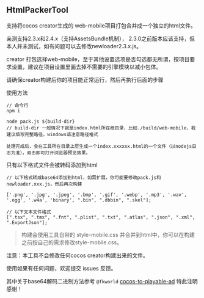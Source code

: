 
## HtmlPackerTool

支持将cocos creator生成的 web-mobile项目打包合并成一个独立的html文件。

亲测支持2.3.x和2.4.x（支持AssetsBundle机制）， 2.3.0之前版本应该支持，但本人并未测试，如有问题可以去修改newloader2.3.x.js。

creator 打包选择web-mobile，至于其他设置选项是否勾选都无所谓，按项目要求设置，建议在项目设置里面去掉不需要的引擎模块以减小包体。

请确保creator构建后你的项目能正常运行，然后再执行后面的步骤

使用方法

```
// 命令行
npm i 

node pack.js ${build-dir}
// build-dir 一般情况下就是index.html所在根目录，比如./build/web-mobile，我建议填写完整路径，windows请注意路径格式

处理完成后，会在工具所在目录上层生成一个index.xxxxxx.html的一个文件（以nodejs日志为准），双击即可打开浏览器预览效果。

```

只有以下格式文件会被转码添加到html
```
// 以下格式转成base64添加到html，如需扩展，你可能要修改pack.js和newloader.xxx.js，然后再次构建

['.png', '.jpg', '.jpeg', '.bmp', '.gif', '.webp', '.mp3', '.wav', '.ogg', '.w4a', 'binary', ".bin", ".dbbin", ".skel"];

// 以下文本文件格式
[".tsx", ".tmx", ".fnt", ".plist", ".txt", ".atlas", ".json", ".xml", ".ExportJson"];

```
> 构建会使用工具自带的 style-mobile.css 并合并到html中，你可以在构建之前按自己的需求修改style-mobile.css。

注意：本工具不会修改任何cocos creator构建出来的文件。

使用如果有任何问题，欢迎提交 issues 反馈。

> 
其中关于base64解码二进制方法参考 `@fkworld` [cocos-to-playable-ad](https://github.com/fkworld/cocos-to-playable-ad) 
特此注明感谢！
